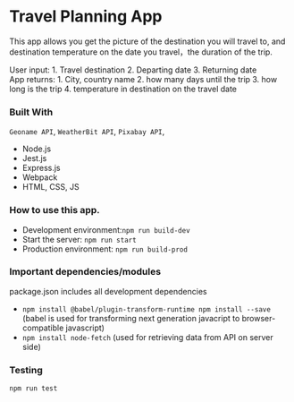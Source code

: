 # Travel Planning App

This app allows you get the picture of the destination you will travel to, and destination temperature on the date you travel，the duration of the trip.

User input:  1. Travel destination 2. Departing date 3. Returning date <br>
App returns: 1. City, country name 2. how many days until the trip 3. how long is the trip 4. temperature in destination on the travel date 

### Built With
`Geoname API`, `WeatherBit API`, `Pixabay API`,
- Node.js
- Jest.js
- Express.js
- Webpack
- HTML, CSS, JS

### How to use this app.

- Development environment:`npm run build-dev `
- Start the server: `npm run start`
- Production environment: `npm run build-prod`


### Important dependencies/modules
package.json includes all development dependencies 

- `npm install @babel/plugin-transform-runtime npm install --save`   (babel is used for transforming next generation javacript to browser-compatible javascript)
- `npm install node-fetch`  (used for retrieving data from API on server side)




### Testing

`npm run test`
